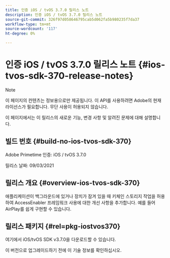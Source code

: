 ```yaml
---
title: 인증 iOS / tvOS 3.7.0 릴리스 노트
description: 인증 iOS / tvOS 3.7.0 릴리스 노트
source-git-commit: 326f97d058646795cab5d062fa5b980235f7da37
workflow-type: tm+mt
source-wordcount: '117'
ht-degree: 0%

---
```



# 인증 iOS / tvOS 3.7.0 릴리스 노트 {#ios-tvos-sdk-370-release-notes}

>[!NOTE]
>
>이 페이지의 컨텐츠는 정보용으로만 제공됩니다. 이 API를 사용하려면 Adobe의 현재 라이선스가 필요합니다. 무단 사용이 허용되지 않습니다.

이 페이지에서는 이 릴리스의 새로운 기능, 변경 사항 및 알려진 문제에 대해 설명합니다.

## 빌드 번호 {#build-no-ios-tvos-sdk-370}

Adobe Primetime 인증: iOS / tvOS 3.7.0

릴리스 날짜: 09/03/2021



## 릴리스 개요 {#overview-ios-tvos-sdk-370}

애플리케이션이 백그라운드에 있거나 장치가 잠겨 있을 때 키체인 스토리지 작업을 허용하여 AccessEnabler 프레임워크 사용에 대한 개선 사항을 추가합니다. 예를 들어 AirPlay를 쉽게 구현할 수 있습니다.

## 릴리스 패키지 {#rel=pkg-iostvos370}

여기에서 iOS/tvOS SDK v3.7.0을 다운로드할 수 있습니다.

이 버전으로 업그레이드하기 전에 이 기술 정보를 확인하십시오.